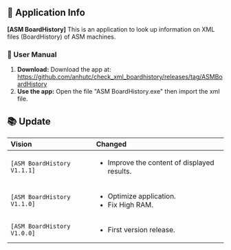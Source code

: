 
## 📱 Application Info

**[ASM BoardHistory]** This is an application to look up information on XML files (BoardHistory) of ASM machines.


### 🚀 User Manual

1.  **Download:** Download the app at: https://github.com/anhutc/check_xml_boardhistory/releases/tag/ASMBoardHistory
2.  **Use the app:** Open the file "ASM BoardHistory.exe" then import the xml file.

## 📚 Update

| Vision | Changed |
| :--- | :--- |
| `[ASM BoardHistory V1.1.1]` | <ul><li>Improve the content of displayed results.</li></ul> |
| `[ASM BoardHistory V1.1.0]` | <ul><li>Optimize application.</li><li>Fix High RAM.</li></ul> |
| `[ASM BoardHistory V1.0.0]` | <ul><li>First version release.</li></ul> |